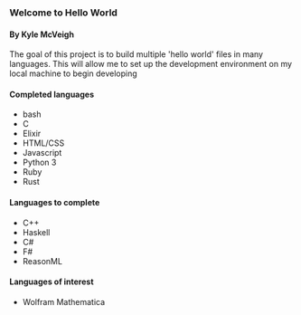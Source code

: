 ### Welcome to Hello World

#### By Kyle McVeigh

The goal of this project is to build multiple 'hello world' files in many languages. This will allow me to set up the development environment on my local machine to begin developing

#### Completed languages

- bash
- C
- Elixir
- HTML/CSS
- Javascript
- Python 3
- Ruby
- Rust

#### Languages to complete

- C++
- Haskell
- C#
- F#
- ReasonML

#### Languages of interest

- Wolfram Mathematica
